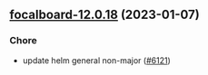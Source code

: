 

## [focalboard-12.0.18](https://github.com/truecharts/charts/compare/focalboard-12.0.17...focalboard-12.0.18) (2023-01-07)

### Chore

- update helm general non-major ([#6121](https://github.com/truecharts/charts/issues/6121))
  
  